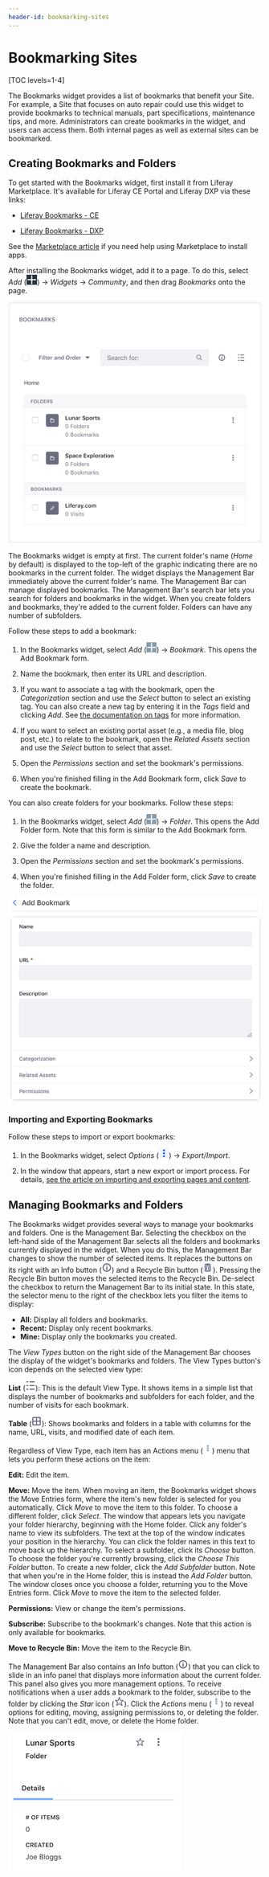 ```yaml
---
header-id: bookmarking-sites
---
```


# Bookmarking Sites

[TOC levels=1-4]

The Bookmarks widget provides a list of bookmarks that benefit your Site. For
example, a Site that focuses on auto repair could use this widget to provide
bookmarks to technical manuals, part specifications, maintenance tips, and more.
Administrators can create bookmarks in the widget, and users can access them.
Both internal pages as well as external sites can be bookmarked. 

## Creating Bookmarks and Folders

To get started with the Bookmarks widget, first install it from Liferay 
Marketplace. It's available for Liferay CE Portal and Liferay DXP via these 
links: 

-   [Liferay Bookmarks - CE](https://web.liferay.com/marketplace/-/mp/application/106177165)

-   [Liferay Bookmarks - DXP](https://web.liferay.com/marketplace/-/mp/application/106221974)

See the 
[Marketplace article](/docs/7-1/user/-/knowledge_base/u/using-the-liferay-marketplace) 
if you need help using Marketplace to install apps. 

After installing the Bookmarks widget, add it to a page. To do this, select 
*Add* 
(![Add](../../../images/icon-add-app.png)) 
&rarr; *Widgets* &rarr; *Community*, and then drag *Bookmarks* onto the page. 

![Figure 1: The Bookmarks widget displays bookmarks and folders for bookmarks.](../../../images/bookmarks-all.png)

The Bookmarks widget is empty at first. The current folder's name (*Home* by 
default) is displayed to the top-left of the graphic indicating there are no 
bookmarks in the current folder. The widget displays the Management Bar
immediately above the current folder's name. The Management Bar can manage 
displayed bookmarks. The Management Bar's search bar lets you search for folders
and bookmarks in the widget. When you create folders and bookmarks, they're
added to the current folder. Folders can have any number of subfolders. 

Follow these steps to add a bookmark: 

1.  In the Bookmarks widget, select *Add* 
    (![Add](../../../images/icon-portlet-add-control.png)) 
    &rarr; *Bookmark*. This opens the Add Bookmark form. 

2.  Name the bookmark, then enter its URL and description. 

3.  If you want to associate a tag with the bookmark, open the *Categorization* 
    section and use the *Select* button to select an existing tag. You can also 
    create a new tag by entering it in the *Tags* field and clicking *Add*. See 
    [the documentation on tags](/docs/7-1/user/-/knowledge_base/u/organizing-content-with-tags-and-categories) 
    for more information. 

4.  If you want to select an existing portal asset (e.g., a media file, blog
    post, etc.) to relate to the bookmark, open the *Related Assets* section and
    use the *Select* button to select that asset. 

5.  Open the *Permissions* section and set the bookmark's permissions. 

6.  When you're finished filling in the Add Bookmark form, click *Save* to 
    create the bookmark. 

You can also create folders for your bookmarks. Follow these steps:

1.  In the Bookmarks widget, select *Add* 
    (![Add](../../../images/icon-portlet-add-control.png)) 
    &rarr; *Folder*. This opens the Add Folder form. Note that this form is
    similar to the Add Bookmark form. 

2.  Give the folder a name and description. 

3.  Open the *Permissions* section and set the bookmark's permissions. 

4.  When you're finished filling in the Add Folder form, click *Save* to 
    create the folder. 

![Figure 2: The Add Bookmark form lets you create a bookmark.](../../../images/bookmarks-add-bookmark.png)

### Importing and Exporting Bookmarks

Follow these steps to import or export bookmarks: 

1.  In the Bookmarks widget, select *Options* 
    (![Options](../../../images/icon-app-options.png)) 
    &rarr; *Export/Import*. 

2.  In the window that appears, start a new export or import process. For 
    details, 
    [see the article on importing and exporting pages and content](/docs/7-1/user/-/knowledge_base/u/importing-exporting-pages-and-content). 

## Managing Bookmarks and Folders

The Bookmarks widget provides several ways to manage your bookmarks and folders. 
One is the Management Bar. Selecting the checkbox on the left-hand side of the 
Management Bar selects all the folders and bookmarks currently displayed in the 
widget. When you do this, the Management Bar changes to show the number of
selected items. It replaces the buttons on its right with an Info button
(![Info](../../../images/icon-information-dm.png)) and a Recycle Bin button
(![Recycle Bin](../../../images/icon-trash.png)). Pressing the Recycle Bin
button moves the selected items to the Recycle Bin. De-select the checkbox to
return the Management Bar to its initial state. In this state, the selector menu
to the right of the checkbox lets you filter the items to display: 

- **All:** Display all folders and bookmarks. 
- **Recent:** Display only recent bookmarks. 
- **Mine:** Display only the bookmarks you created. 

The *View Types* button on the right side of the Management Bar chooses the
display of the widget's bookmarks and folders. The View Types button's icon
depends on the selected view type: 

**List** (![List](../../../images/icon-view-type-list.png)): 
This is the default View Type. It shows items in a simple list that displays 
the number of bookmarks and subfolders for each folder, and the number of 
visits for each bookmark. 

**Table** (![Table](../../../images/icon-view-type-table.png)): 
Shows bookmarks and folders in a table with columns for the name, URL, 
visits, and modified date of each item. 

Regardless of View Type, each item has an Actions menu 
(![Actions](../../../images/icon-actions.png)) 
menu that lets you perform these actions on the item: 

**Edit:** Edit the item. 

**Move:** Move the item. When moving an item, the Bookmarks widget shows the
Move Entries form, where the item's new folder is selected for you
automatically. Click *Move* to move the item to this folder. To choose
a different folder, click *Select*. The window that appears lets you
navigate your folder hierarchy, beginning with the Home folder. Click any
folder's name to view its subfolders. The text at the top of the window
indicates your position in the hierarchy. You can click the folder names in
this text to move back up the hierarchy. To select a subfolder, click its
*Choose* button. To choose the folder you're currently browsing, click the
*Choose This Folder* button. To create a new folder, click the *Add
Subfolder* button. Note that when you're in the Home folder, this is instead
the *Add Folder* button. The window closes once you choose a folder,
returning you to the Move Entries form. Click *Move* to move the item to the
selected folder. 

**Permissions:** View or change the item's permissions. 

**Subscribe:** Subscribe to the bookmark's changes. Note that this action is 
only available for bookmarks. 

**Move to Recycle Bin:** Move the item to the Recycle Bin.

The Management Bar also contains an Info button 
(![Info](../../../images/icon-information-dm.png)) 
that you can click to slide in an info panel that displays more information 
about the current folder. This panel also gives you more management options. To 
receive notifications when a user adds a bookmark to the folder, subscribe to 
the folder by clicking the *Star* icon 
(![Star](../../../images/icon-star.png)). 
Click the *Actions* menu 
(![Actions](../../../images/icon-actions.png)) 
to reveal options for editing, moving, assigning permissions to, or deleting the 
folder. Note that you can't edit, move, or delete the Home folder. 

![Figure 3: A folder's info panel shows more information about the folder, and lets you take additional actions.](../../../images/bookmarks-info-panel.png)

